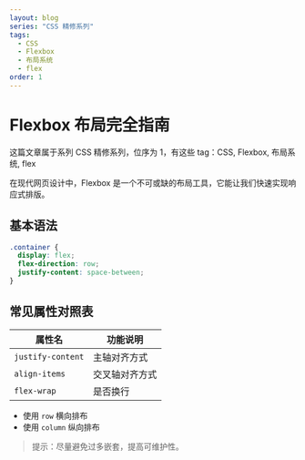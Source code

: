 ```yaml
---
layout: blog
series: "CSS 精修系列"
tags:
  - CSS
  - Flexbox
  - 布局系统
  - flex
order: 1
---
```


# Flexbox 布局完全指南

这篇文章属于系列 CSS 精修系列，位序为 1，有这些 tag：CSS, Flexbox, 布局系统, flex

在现代网页设计中，Flexbox 是一个不可或缺的布局工具，它能让我们快速实现响应式排版。

## 基本语法

```css
.container {
  display: flex;
  flex-direction: row;
  justify-content: space-between;
}
```

## 常见属性对照表

| 属性名             | 功能说明         |
|--------------------|------------------|
| `justify-content`  | 主轴对齐方式     |
| `align-items`      | 交叉轴对齐方式   |
| `flex-wrap`        | 是否换行         |

- 使用 `row` 横向排布
- 使用 `column` 纵向排布

> 提示：尽量避免过多嵌套，提高可维护性。
